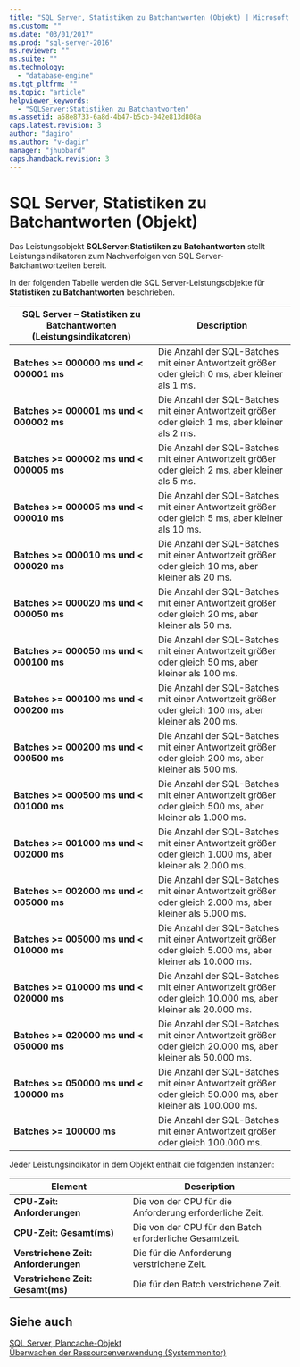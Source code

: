 ```yaml
---
title: "SQL Server, Statistiken zu Batchantworten (Objekt) | Microsoft Docs"
ms.custom: ""
ms.date: "03/01/2017"
ms.prod: "sql-server-2016"
ms.reviewer: ""
ms.suite: ""
ms.technology: 
  - "database-engine"
ms.tgt_pltfrm: ""
ms.topic: "article"
helpviewer_keywords: 
  - "SQLServer:Statistiken zu Batchantworten"
ms.assetid: a58e8733-6a8d-4b47-b5cb-042e813d808a
caps.latest.revision: 3
author: "dagiro"
ms.author: "v-dagir"
manager: "jhubbard"
caps.handback.revision: 3
---
```

# SQL Server, Statistiken zu Batchantworten (Objekt)
Das Leistungsobjekt **SQLServer:Statistiken zu Batchantworten** stellt Leistungsindikatoren zum Nachverfolgen von SQL Server-Batchantwortzeiten bereit.

In der folgenden Tabelle werden die SQL Server-Leistungsobjekte für **Statistiken zu Batchantworten** beschrieben.


|**SQL Server – Statistiken zu Batchantworten (Leistungsindikatoren)**|Description|  
|-------------|-----------------|  
|**Batches >= 000000 ms und \< 000001 ms**|Die Anzahl der SQL-Batches mit einer Antwortzeit größer oder gleich 0 ms, aber kleiner als 1 ms.|
|**Batches >= 000001 ms und \< 000002 ms**|Die Anzahl der SQL-Batches mit einer Antwortzeit größer oder gleich 1 ms, aber kleiner als 2 ms.|
|**Batches >= 000002 ms und \< 000005 ms**|Die Anzahl der SQL-Batches mit einer Antwortzeit größer oder gleich 2 ms, aber kleiner als 5 ms.|
|**Batches >= 000005 ms und \< 000010 ms**|Die Anzahl der SQL-Batches mit einer Antwortzeit größer oder gleich 5 ms, aber kleiner als 10 ms.|
|**Batches >= 000010 ms und \< 000020 ms**|Die Anzahl der SQL-Batches mit einer Antwortzeit größer oder gleich 10 ms, aber kleiner als 20 ms.|
|**Batches >= 000020 ms und \< 000050 ms**|Die Anzahl der SQL-Batches mit einer Antwortzeit größer oder gleich 20 ms, aber kleiner als 50 ms.|
|**Batches >= 000050 ms und \< 000100 ms**|Die Anzahl der SQL-Batches mit einer Antwortzeit größer oder gleich 50 ms, aber kleiner als 100 ms.|
|**Batches >= 000100 ms und \< 000200 ms**|Die Anzahl der SQL-Batches mit einer Antwortzeit größer oder gleich 100 ms, aber kleiner als 200 ms.|
|**Batches >= 000200 ms und \< 000500 ms**|Die Anzahl der SQL-Batches mit einer Antwortzeit größer oder gleich 200 ms, aber kleiner als 500 ms.|
|**Batches >= 000500 ms und \< 001000 ms**|Die Anzahl der SQL-Batches mit einer Antwortzeit größer oder gleich 500 ms, aber kleiner als 1.000 ms.|
|**Batches >= 001000 ms und \< 002000 ms**|Die Anzahl der SQL-Batches mit einer Antwortzeit größer oder gleich 1.000 ms, aber kleiner als 2.000 ms.|
|**Batches >= 002000 ms und \< 005000 ms**|Die Anzahl der SQL-Batches mit einer Antwortzeit größer oder gleich 2.000 ms, aber kleiner als 5.000 ms.|
|**Batches >= 005000 ms und \< 010000 ms**|Die Anzahl der SQL-Batches mit einer Antwortzeit größer oder gleich 5.000 ms, aber kleiner als 10.000 ms.|
|**Batches >= 010000 ms und \< 020000 ms**|Die Anzahl der SQL-Batches mit einer Antwortzeit größer oder gleich 10.000 ms, aber kleiner als 20.000 ms.|
|**Batches >= 020000 ms und \< 050000 ms**|Die Anzahl der SQL-Batches mit einer Antwortzeit größer oder gleich 20.000 ms, aber kleiner als 50.000 ms.|
|**Batches >= 050000 ms und \< 100000 ms**|Die Anzahl der SQL-Batches mit einer Antwortzeit größer oder gleich 50.000 ms, aber kleiner als 100.000 ms.| 
|**Batches >= 100000 ms**|Die Anzahl der SQL-Batches mit einer Antwortzeit größer oder gleich 100.000 ms.| 

Jeder Leistungsindikator in dem Objekt enthält die folgenden Instanzen:  
  
|Element|Description|  
|----------|-----------------|  
|**CPU-Zeit: Anforderungen**|Die von der CPU für die Anforderung erforderliche Zeit.|  
|**CPU-Zeit: Gesamt(ms)**|Die von der CPU für den Batch erforderliche Gesamtzeit.|  
|**Verstrichene Zeit: Anforderungen**|Die für die Anforderung verstrichene Zeit.|  
|**Verstrichene Zeit: Gesamt(ms)**|Die für den Batch verstrichene Zeit.|  

## Siehe auch
[SQL Server, Plancache-Objekt](../../relational-databases/performance-monitor/sql-server-plan-cache-object.md)  
[Überwachen der Ressourcenverwendung (Systemmonitor)](../../relational-databases/performance-monitor/monitor-resource-usage-system-monitor.md)  